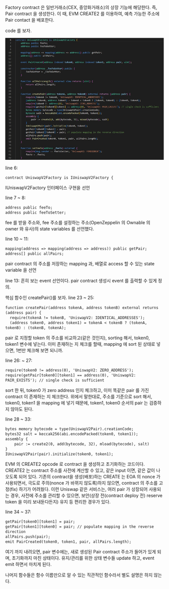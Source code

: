 Factory contract 은 일반거래소(CEX, 중앙화거래소)의 상장 기능에 해당한다. 즉, Pair contract 을 생성한다. 이 때, EVM CREATE2 를 이용하여, 예측 가능한 주소에 Pair contact 을 배포한다.

code 를 보자.

![Factory](./uni-v2-factory.jpg)

line 6:
```
contract UniswapV2Factory is IUniswapV2Factory {
```
IUniswapV2Factory 인터페이스 구현을 선언

line 7 ~ 8:
```
address public feeTo;
address public feeToSetter;
```
fee 를 받을 주소와, fee 주소를 설정하는 주소(OpenZeppelin 의 Ownable 의 owner 와 유사)의 state variables 를 선언했다.

line 10 ~ 11:
```
mapping(address => mapping(address => address)) public getPair;
address[] public allPairs;
```
pair contract 의 주소를 저장하는 mapping 과, 배열로 access 할 수 있는 state variable 을 선언

line 13: 
흔히 보는 event 선언이다. pair contract 생성시 event 를 출력할 수 있게 정의.

핵심 함수인 createPair()를 보자.
line 23 ~ 25:
```
function createPair(address tokenA, address tokenB) external returns (address pair) {
  require(tokenA != tokenB, 'UniswapV2: IDENTICAL_ADDRESSES');
  (address token0, address token1) = tokenA < tokenB ? (tokenA, tokenB) : (tokenB, tokenA);
```
pair 로 지정할 token 의 주소를 비교하고(같은 것인지), sorting 해서, token0, token1 변수에 넣는다.
이미 존재하는 지 체크를 할때, mapping 에 sort 된 상태로 넣으면, 1번만 체크해 보면 되니까.

line 26: ~ 27:
```
require(token0 != address(0), 'UniswapV2: ZERO_ADDRESS');
require(getPair[token0][token1] == address(0), 'UniswapV2: PAIR_EXISTS'); // single check is sufficient
```
sort 한 뒤, token0 가 zero address 인지 체크하고, 이미 똑같은 pair 를 가진 contract 이 존재하는 지 체크한다. 위에서 말한대로, 주소를 기준으로 sort 해서, token0, token1 을 mapping 에 넣기 때문에, token1, token0 순서의 pair 는 검증하지 않아도 된다.


line 28 ~ 33:
```
bytes memory bytecode = type(UniswapV2Pair).creationCode;
bytes32 salt = keccak256(abi.encodePacked(token0, token1));
assembly {
    pair := create2(0, add(bytecode, 32), mload(bytecode), salt)
}
IUniswapV2Pair(pair).initialize(token0, token1);
```
EVM 의 CREATE2 opcode 로 contract 을 생성하고 초기화하는 코드이다. CREATE2 는 contract 주소를 사전에 계산할 수 있고, 같은 input 이면, 같은 값이 나오도록 되어 있다. 기존의 contract을 생성(배포)하는 CREATE 는 EOA 의 nonce 가 사용되면서, 극도로 주의(nonce 가 바뀌지 않도록)하지 않으면, contract 의 주소를 고정(fix) 하기가 어려웠다. 이런 Uniswap 같은 서비스는, 여러 pair 가 상장되어 사용되는 경우, 사전에 주소를 관리할 수 있으면, 보안(상장 전(contract deploy 전) reserve token 을 미리 보내둔다든지) 유지 등 편리한 경우가 있다.

line 34 ~ 37:
```
getPair[token0][token1] = pair;
getPair[token1][token0] = pair; // populate mapping in the reverse direction
allPairs.push(pair);
emit PairCreated(token0, token1, pair, allPairs.length);
```
여기 까지 내려오면, pair 변수에는, 새로 생성된 Pair contract 주소가 들어가 있게 되며, 초기화까지 마친 상태이다. 유지/관리를 위한 상태 변수들 update 하고, event emit 하면서 마치게 된다.

나머지 함수들은 함수 이름만으로 알 수 있는 직관적인 함수라서 별도 설명은 하지 않는다.
